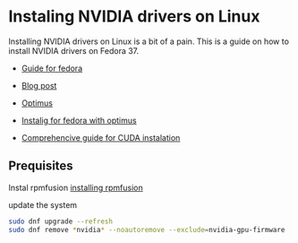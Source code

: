 # Instaling NVIDIA drivers on Linux

Installing NVIDIA drivers on Linux is a bit of a pain. This is a guide on how to install NVIDIA drivers on Fedora 37.

- [Guide for fedora](https://www.if-not-true-then-false.com/2015/fedora-nvidia-guide/)

- [Blog post](https://discussion.fedoraproject.org/t/fedora-37-nvidia-kernel-module-missing-falling-back-to-nouveau/71372/6)

- [Optimus](http://download.nvidia.com/XFree86/Linux-x86_64/510.73.05/README/optimus.html)

- [Instalig for fedora with optimus](https://docs.fedoraproject.org/en-US/quick-docs/how-to-set-nvidia-as-primary-gpu-on-optimus-based-laptops/)
- [Comprehencive guide for CUDA instalation](https://docs.nvidia.com/cuda/pdf/CUDA_Installation_Guide_Linux.pdf)

## Prequisites

Instal rpmfusion [installing rpmfusion](https://rpmfusion.org/Configuration)

update the system

```bash
sudo dnf upgrade --refresh
sudo dnf remove *nvidia* --noautoremove --exclude=nvidia-gpu-firmware
```


